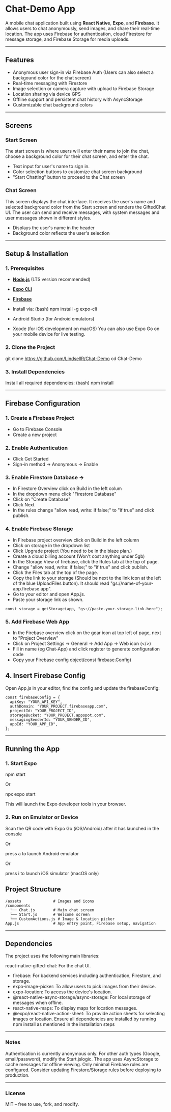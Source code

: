# Chat-Demo App

A mobile chat application built using **React Native**, **Expo**, and **Firebase**. It allows users to chat anonymously, send images, and share their real-time location. The app uses Firebase for authentication, cloud Firestore for message storage, and Firebase Storage for media uploads.

---

## Features

- Anonymous user sign-in via Firebase Auth (Users can also select a backgound color for the chat screen)
- Real-time messaging with Firestore
- Image selection or camera capture with upload to Firebase Storage
- Location sharing via device GPS
- Offline support and persistent chat history with AsyncStorage
- Customizable chat background colors

---

## Screens

### Start Screen
The start screen is where users will enter their name to join the chat, choose a background color for their chat screen, and enter the chat.

- Text input for user's name to sign in.
- Color selection buttons to customize chat screen background
- "Start Chatting" button to proceed to the Chat screen


### Chat Screen
This screen displays the chat interface. It receives the user's name and selected background color from the Start screen and renders the GiftedChat UI. The user can send and receive messages, with system messages and user messages shown in different styles.

- Displays the user's name in the header
- Background color reflects the user's selection

---

## Setup & Installation

### 1. Prerequisites
- **[Node.js](https://nodejs.org/)** (LTS version recommended)
- **[Expo CLI](https://docs.expo.dev/get-started/installation/)**  
- **[Firebase](https://firebase.google.com/)**
- Install via:
  (bash)
  npm install -g expo-cli

- Android Studio (for Android emulators)
- Xcode (for iOS development on macOS)
You can also use Expo Go on your mobile device for live testing.

### 2. Clone the Project

git clone https://github.com/LindsellR/Chat-Demo
cd Chat-Demo

### 3. Install Dependencies
Install all required dependencies:
(bash)
npm install

---

## Firebase Configuration

### 1. Create a Firebase Project
- Go to Firebase Console
- Create a new project

### 2. Enable Authentication 
- Click Get Started 
- Sign-in method → Anonymous → Enable

### 3. Enable Firestore Database → 
- In Firestore Overview click on Build in the left colum
- In the dropdown menu click "Firestore Database"
- Click on "Create Database"
- Click Next
- In the rules change "allow read, write: if false;" to "if true" and click publish.

### 4. Enable Firebase Storage 
- In Firebase project overview click on Build in the left column
- Click on storage in the dropdown list
- Click Upgrade project (You need to be in the blaze plan.) 
- Create a cloud billing account (Won't cost anything under 5gb)
- In the Storage View of firebase, click the Rules tab at the top of page.
- Change "allow read, write: if false;" to "if true" and click publish.
- Click the Files tab at the top of the page.
- Copy the link to your storage (Should be next to the link icon at the left of the blue UploadFiles button). It should read "gs://name-of-your-app.firebase.app".
- Go to your editor and open App.js. 
- Paste your storage link as shown. 
```
const storage = getStorage(app, "gs://paste-your-storage-link-here");
```

### 5. Add Firebase Web App
- In the Firebase overview click on the gear icon at top left of page, next to "Project Overview"
- Click on Project Settings → General → Add App → Web icon (</>)
- Fill in name (eg Chat-App) and click register to generate configuration code
- Copy your Firebase config object(const firebase.Config)

## 4. Insert Firebase Config
Open App.js in your editor, find the config and update the firebaseConfig:

```
const firebaseConfig = {
  apiKey: "YOUR_API_KEY",
  authDomain: "YOUR_PROJECT.firebaseapp.com",
  projectId: "YOUR_PROJECT_ID",
  storageBucket: "YOUR_PROJECT.appspot.com",
  messagingSenderId: "YOUR_SENDER_ID",
  appId: "YOUR_APP_ID",
};
```
---

## Running the App
### 1. Start Expo
npm start

Or

npx expo start

This will launch the Expo developer tools in your browser.

### 2. Run on Emulator or Device
Scan the QR code with Expo Go (iOS/Android) after it has launched in the console

Or 

press a to launch Android emulator

Or 

press i to launch iOS simulator (macOS only)

## Project Structure
```
/assets              # Images and icons
/components
  └── Chat.js        # Main chat screen
  └── Start.js       # Welcome screen
  └── CustomActions.js # Image & location picker
App.js               # App entry point, Firebase setup, navigation
```
---

## Dependencies

The project uses the following main libraries:

react-native-gifted-chat: For the chat UI.
- firebase: For backend services including authentication, Firestore, and storage.
- expo-image-picker: To allow users to pick images from their device.
- expo-location: To access the device's location.
- @react-native-async-storage/async-storage: For local storage of messages when offline.
- react-native-maps: To display maps for location messages.
- @expo/react-native-action-sheet: To provide action sheets for selecting images or location.
Ensure all dependencies are installed by running npm install as mentioned in the installation steps

---

### Notes
Authentication is currently anonymous only. For other auth types (Google, email/password), modify the Start.jslogic.
The app uses AsyncStorage to cache messages for offline viewing.
Only minimal Firebase rules are configured. Consider updating Firestore/Storage rules before deploying to production.

---

### License
MIT – free to use, fork, and modify.

